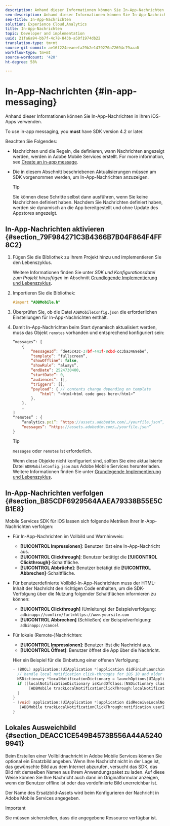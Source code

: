 ```yaml
---
description: Anhand dieser Informationen können Sie In-App-Nachrichten in Ihren iOS-Apps verwenden.
seo-description: Anhand dieser Informationen können Sie In-App-Nachrichten in Ihren iOS-Apps verwenden.
seo-title: In-App-Nachrichten
solution: Experience Cloud,Analytics
title: In-App-Nachrichten
topic: Developer and implementation
uuid: 21fa6a94-bb7f-4c78-843b-a50f1974db22
translation-type: tm+mt
source-git-commit: ae16f224eeaeefa29b2e1479270a72694c79aaa0
workflow-type: tm+mt
source-wordcount: '420'
ht-degree: 58%

---
```



# In-App-Nachrichten {#in-app-messaging}

Anhand dieser Informationen können Sie In-App-Nachrichten in Ihren iOS-Apps verwenden.

To use in-app messaging, you **must** have SDK version 4.2 or later.

Beachten Sie Folgendes:

* Nachrichten und die Regeln, die definieren, wann Nachrichten angezeigt werden, werden in Adobe Mobile Services erstellt. For more information, see [Create an in-app message](/help/using/in-app-messaging/t-in-app-message/t-in-app-message.md).
* Die in diesem Abschnitt beschriebenen Aktualisierungen müssen am SDK vorgenommen werden, um In-App-Nachrichten anzuzeigen.

   >[!TIP]
   >
   >Sie können diese Schritte selbst dann ausführen, wenn Sie keine Nachrichten definiert haben. Nachdem Sie Nachrichten definiert haben, werden sie dynamisch an die App bereitgestellt und ohne Update des Appstores angezeigt.

## In-App-Nachrichten aktivieren {#section_79F984271C3B4366B7B04F864F4FF8C2}

1. Fügen Sie die Bibliothek zu Ihrem Projekt hinzu und implementieren Sie den Lebenszyklus.

   Weitere Informationen finden Sie unter *SDK und Konfigurationsdatei zum Projekt hinzufügen* im Abschnitt [Grundlegende Implementierung und Lebenszyklus](/help/ios/getting-started/requirements.md).

1. Importieren Sie die Bibliothek:

   ```objective-c
   #import "ADBMobile.h"
   ```

1. Überprüfen Sie, ob die Datei `ADBMobileConfig.json` die erforderlichen Einstellungen für In-App-Nachrichten enthält.
1. Damit In-App-Nachrichten beim Start dynamisch aktualisiert werden, muss das Objekt `remotes` vorhanden und entsprechend konfiguriert sein:

   ```js
   “messages”: [ 
       { 
           “messageId”: “de45c43c-37bf-441f-8cbd-cc3ba3469ebe”, 
           “template”: “fullscreen”, 
           “showOffline”: false, 
           “showRule”: “always”, 
           “endDate”: 2524730400, 
           “startDate”: 0, 
           “audiences”: [], 
           “triggers”: [], 
           “payload”: { // contents change depending on template 
               “html”: “<html>html code goes here</html>” 
           }, 
       }, 
       … 
   ] 
   “remotes” : { 
       “analytics.poi”: “https://assets.adobedtm.com/…/yourfile.json”, 
       “messages”: “https://assets.adobedtm.com/…/yourfile.json” 
   }
   ```

   >[!TIP]
   >
   >`messages` oder `remotes` ist erforderlich.

   Wenn diese Objekte nicht konfiguriert sind, sollten Sie eine aktualisierte Datei `ADBMobileConfig.json` aus Adobe Mobile Services herunterladen. Weitere Informationen finden Sie unter [Grundlegende Implementierung und Lebenszyklus](/help/ios/getting-started/requirements.md).

## In-App-Nachrichten verfolgen {#section_B85CDF6929564AAEA79338B55E5CB1E8}

Mobile Services SDK für iOS lassen sich folgende Metriken Ihrer In-App-Nachrichten verfolgen:

* Für In-App-Nachrichten im Vollbild und Warnhinweis:

   * **[!UICONTROL Impressionen]**: Benutzer löst eine In-App-Nachricht aus.
   * **[!UICONTROL Clickthrough]**: Benutzer betätigt die **[!UICONTROL Clickthrough]**-Schaltfläche.
   * **[!UICONTROL Abbrüche]**: Benutzer betätigt die **[!UICONTROL Abbrechen]**-Schaltfläche.

* Für benutzerdefinierte Vollbild-In-App-Nachrichten muss der HTML-Inhalt der Nachricht den richtigen Code enthalten, um die SDK-Verfolgung über die Nutzung folgender Schaltflächen informieren zu können:

   * **[!UICONTROL Clickthrough]** (Umleitung) der Beispielverfolgung: `adbinapp://confirm/?url=https://www.yoursite.com`
   * **[!UICONTROL Abbrechen]** (Schließen) der Beispielverfolgung: `adbinapp://cancel`

* Für lokale (Remote-)Nachrichten:

   * **[!UICONTROL Impressionen]**: Benutzer löst die Nachricht aus.
   * **[!UICONTROL Öffnet]**: Benutzer öffnet die App über die Nachricht.

   Hier ein Beispiel für die Einbettung einer offenen Verfolgung:

   ```objective-c
   - (BOOL) application:(UIApplication *)application didFinishLaunchingWithOptions:(NSDictionary *)launchOptions { 
     // handle local notification click-throughs for iOS 10 and older 
     NSDictionary *localNotificationDictionary = launchOptions[UIApplicationLaunchOptionsLocalNotificationKey]; 
     if ([localNotificationDictionary isKindOfClass:[NSDictionary class]]) { 
          [ADBMobile trackLocalNotificationClickThrough:localNotificationDictionary]; 
     } 
   } 
   - (void) application:(UIApplication *)application didReceiveLocalNotification:(UILocalNotification *)notification { 
      [ADBMobile trackLocalNotificationClickThrough:notification.userInfo]; 
   }
   ```

## Lokales Ausweichbild {#section_DEACC1CE549B4573B556A44A52409941}

Beim Erstellen einer Vollbildnachricht in Adobe Mobile Services können Sie optional ein Ersatzbild angeben. Wenn Ihre Nachricht nicht in der Lage ist, das gewünschte Bild aus dem Internet abzurufen, versucht das SDK, das Bild mit demselben Namen aus Ihrem Anwendungspaket zu laden. Auf diese Weise können Sie Ihre Nachricht auch dann im Originalformular anzeigen, wenn der Benutzer offline ist oder das vordefinierte Bild unerreichbar ist.

Der Name des Ersatzbild-Assets wird beim Konfigurieren der Nachricht in Adobe Mobile Services angegeben.

>[!IMPORTANT]
>
>Sie müssen sicherstellen, dass die angegebene Ressource verfügbar ist.

